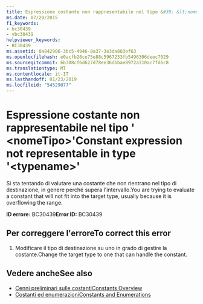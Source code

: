 ```yaml
---
title: Espressione costante non rappresentabile nel tipo &#39; &lt;nomeTipo&gt;&#39;
ms.date: 07/20/2015
f1_keywords:
- bc30439
- vbc30439
helpviewer_keywords:
- BC30439
ms.assetid: 0a842906-3bc5-4946-8a37-3e3da883ef63
ms.openlocfilehash: e0acfb26ce75e88c5967233fb5496306deec7029
ms.sourcegitcommit: 6b308cf6d627d78ee36dbbae8972a310ac7fd6c8
ms.translationtype: MT
ms.contentlocale: it-IT
ms.lasthandoff: 01/23/2019
ms.locfileid: "54529077"
---
```

# <a name="constant-expression-not-representable-in-type-39lttypenamegt39"></a><span data-ttu-id="ddc6d-102">Espressione costante non rappresentabile nel tipo &#39; &lt;nomeTipo&gt;&#39;</span><span class="sxs-lookup"><span data-stu-id="ddc6d-102">Constant expression not representable in type &#39;&lt;typename&gt;&#39;</span></span>
<span data-ttu-id="ddc6d-103">Si sta tentando di valutare una costante che non rientrano nel tipo di destinazione, in genere perché supera l'intervallo.</span><span class="sxs-lookup"><span data-stu-id="ddc6d-103">You are trying to evaluate a constant that will not fit into the target type, usually because it is overflowing the range.</span></span>  
  
 <span data-ttu-id="ddc6d-104">**ID errore:** BC30439</span><span class="sxs-lookup"><span data-stu-id="ddc6d-104">**Error ID:** BC30439</span></span>  
  
## <a name="to-correct-this-error"></a><span data-ttu-id="ddc6d-105">Per correggere l'errore</span><span class="sxs-lookup"><span data-stu-id="ddc6d-105">To correct this error</span></span>  
  
1.  <span data-ttu-id="ddc6d-106">Modificare il tipo di destinazione su uno in grado di gestire la costante.</span><span class="sxs-lookup"><span data-stu-id="ddc6d-106">Change the target type to one that can handle the constant.</span></span>  
  
## <a name="see-also"></a><span data-ttu-id="ddc6d-107">Vedere anche</span><span class="sxs-lookup"><span data-stu-id="ddc6d-107">See also</span></span>
- [<span data-ttu-id="ddc6d-108">Cenni preliminari sulle costanti</span><span class="sxs-lookup"><span data-stu-id="ddc6d-108">Constants Overview</span></span>](../../../visual-basic/programming-guide/language-features/constants-enums/constants-overview.md)
- [<span data-ttu-id="ddc6d-109">Costanti ed enumerazioni</span><span class="sxs-lookup"><span data-stu-id="ddc6d-109">Constants and Enumerations</span></span>](../../../visual-basic/language-reference/constants-and-enumerations.md)
